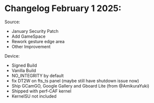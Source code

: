 # Changelog February 1 2025:

Source:
- January Security Patch
- Add GameSpace
- Rework gesture edge area
- Other Improvement

Device:
- Signed Build
- Vanilla Build
- NO_INTEGRITY by default
- fix DT2W on fts_ts panel (maybe still have shutdown issue now)
- Ship GCamGO, Google Gallery and Gboard Lite (from @AmikuraYuki)
- Shipped with perf-CAF kernel
- KernelSU not included
